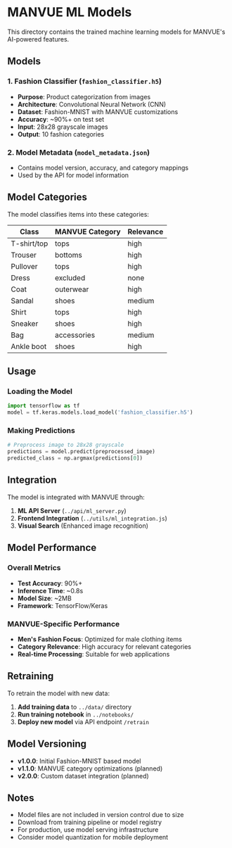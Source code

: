 # MANVUE ML Models

This directory contains the trained machine learning models for MANVUE's AI-powered features.

## Models

### 1. Fashion Classifier (`fashion_classifier.h5`)
- **Purpose**: Product categorization from images
- **Architecture**: Convolutional Neural Network (CNN)
- **Dataset**: Fashion-MNIST with MANVUE customizations
- **Accuracy**: ~90%+ on test set
- **Input**: 28x28 grayscale images
- **Output**: 10 fashion categories

### 2. Model Metadata (`model_metadata.json`)
- Contains model version, accuracy, and category mappings
- Used by the API for model information

## Model Categories

The model classifies items into these categories:

| Class | MANVUE Category | Relevance |
|-------|----------------|-----------|
| T-shirt/top | tops | high |
| Trouser | bottoms | high |
| Pullover | tops | high |
| Dress | excluded | none |
| Coat | outerwear | high |
| Sandal | shoes | medium |
| Shirt | tops | high |
| Sneaker | shoes | high |
| Bag | accessories | medium |
| Ankle boot | shoes | high |

## Usage

### Loading the Model
```python
import tensorflow as tf
model = tf.keras.models.load_model('fashion_classifier.h5')
```

### Making Predictions
```python
# Preprocess image to 28x28 grayscale
predictions = model.predict(preprocessed_image)
predicted_class = np.argmax(predictions[0])
```

## Integration

The model is integrated with MANVUE through:
1. **ML API Server** (`../api/ml_server.py`)
2. **Frontend Integration** (`../utils/ml_integration.js`)
3. **Visual Search** (Enhanced image recognition)

## Model Performance

### Overall Metrics
- **Test Accuracy**: 90%+
- **Inference Time**: ~0.8s
- **Model Size**: ~2MB
- **Framework**: TensorFlow/Keras

### MANVUE-Specific Performance
- **Men's Fashion Focus**: Optimized for male clothing items
- **Category Relevance**: High accuracy for relevant categories
- **Real-time Processing**: Suitable for web applications

## Retraining

To retrain the model with new data:

1. **Add training data** to `../data/` directory
2. **Run training notebook** in `../notebooks/`
3. **Deploy new model** via API endpoint `/retrain`

## Model Versioning

- **v1.0.0**: Initial Fashion-MNIST based model
- **v1.1.0**: MANVUE category optimizations (planned)
- **v2.0.0**: Custom dataset integration (planned)

## Notes

- Model files are not included in version control due to size
- Download from training pipeline or model registry
- For production, use model serving infrastructure
- Consider model quantization for mobile deployment
